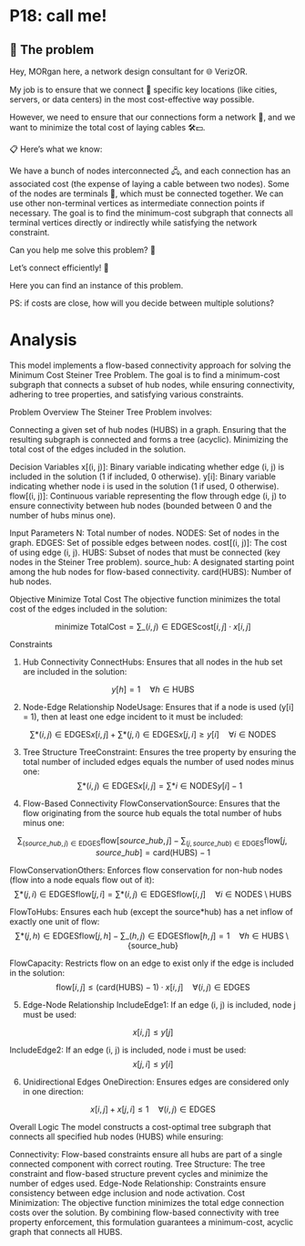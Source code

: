 # P18: call me!

## 🧠 The problem

Hey, MORgan here, a network design consultant for 🌐 VerizOR.

My job is to ensure that we connect 📡 specific key locations (like cities, servers, or data centers) in the most cost-effective way possible.

However, we need to ensure that our connections form a network 🔗, and we want to minimize the total cost of laying cables 🛠️💵.

📋 Here’s what we know:

We have a bunch of nodes interconnected 🖧, and each connection has an associated cost (the expense of laying a cable between two nodes).
Some of the nodes are terminals 🔑, which must be connected together.
We can use other non-terminal vertices as intermediate connection points if necessary.
The goal is to find the minimum-cost subgraph that connects all terminal vertices directly or indirectly while satisfying the network constraint.

Can you help me solve this problem? 🧩

Let’s connect efficiently! 🌟

Here you can find an instance of this problem.

PS: if costs are close, how will you decide between multiple solutions?

# Analysis

This model implements a flow-based connectivity approach for solving the Minimum Cost Steiner Tree Problem. The goal is to find a minimum-cost subgraph that connects a subset of hub nodes, while ensuring connectivity, adhering to tree properties, and satisfying various constraints.

Problem Overview
The Steiner Tree Problem involves:

Connecting a given set of hub nodes (HUBS) in a graph.
Ensuring that the resulting subgraph is connected and forms a tree (acyclic).
Minimizing the total cost of the edges included in the solution.

Decision Variables
x[(i, j)]: Binary variable indicating whether edge (i, j) is included in the solution (1 if included, 0 otherwise).
y[i]: Binary variable indicating whether node i is used in the solution (1 if used, 0 otherwise).
flow[(i, j)]: Continuous variable representing the flow through edge (i, j) to ensure connectivity between hub nodes (bounded between 0 and the number of hubs minus one).

Input Parameters
N: Total number of nodes.
NODES: Set of nodes in the graph.
EDGES: Set of possible edges between nodes.
cost[(i, j)]: The cost of using edge (i, j).
HUBS: Subset of nodes that must be connected (key nodes in the Steiner Tree problem).
source_hub: A designated starting point among the hub nodes for flow-based connectivity.
card(HUBS): Number of hub nodes.

Objective
Minimize Total Cost
The objective function minimizes the total cost of the edges included in the solution:

$$ \text{minimize} \; \text{TotalCost} = \sum\_{(i, j) \in \text{EDGES}} \text{cost}[i, j] \cdot x[i, j] $$

Constraints

1. Hub Connectivity
   ConnectHubs: Ensures that all nodes in the hub set are included in the solution:

$$ y[h] = 1 \quad \forall h \in \text{HUBS} $$

2. Node-Edge Relationship
   NodeUsage: Ensures that if a node is used (y[i] = 1), then at least one edge incident to it must be included:

$$ \sum*{(i, j) \in \text{EDGES}} x[i, j] + \sum*{(j, i) \in \text{EDGES}} x[j, i] \geq y[i] \quad \forall i \in \text{NODES} $$

3. Tree Structure
   TreeConstraint: Ensures the tree property by ensuring the total number of included edges equals the number of used nodes minus one:
   $$ \sum*{(i, j) \in \text{EDGES}} x[i, j] = \sum*{i \in \text{NODES}} y[i] - 1$$

4. Flow-Based Connectivity
   FlowConservationSource: Ensures that the flow originating from the source hub equals the total number of hubs minus one:

$$\sum_{(source\_hub, j) \in \text{EDGES}} \text{flow}[source\_hub, j] - \sum_{(j, source\_hub) \in \text{EDGES}} \text{flow}[j, source\_hub] = \text{card}(\text{HUBS}) - 1$$

FlowConservationOthers: Enforces flow conservation for non-hub nodes (flow into a node equals flow out of it):
$$ \sum*{(j, i) \in \text{EDGES}} \text{flow}[j, i] = \sum*{(i, j) \in \text{EDGES}} \text{flow}[i, j] \quad \forall i \in \text{NODES} \setminus \text{HUBS} $$

FlowToHubs: Ensures each hub (except the source*hub) has a net inflow of exactly one unit of flow:
$$ \sum*{(j, h) \in \text{EDGES}} \text{flow}[j, h] - \sum\_{(h, j) \in \text{EDGES}} \text{flow}[h, j] = 1 \quad \forall h \in \text{HUBS} \setminus \{ \text{source_hub} \} $$

FlowCapacity: Restricts flow on an edge to exist only if the edge is included in the solution:
$$ \text{flow}[i, j] \leq (\text{card}(\text{HUBS}) - 1) \cdot x[i, j] \quad \forall (i, j) \in \text{EDGES} $$

5. Edge-Node Relationship
   IncludeEdge1: If an edge (i, j) is included, node j must be used:

$$x[i, j] \leq y[j]$$

IncludeEdge2: If an edge (i, j) is included, node i must be used:
$$x[j, i] \leq y[i]$$

6. Unidirectional Edges
   OneDirection: Ensures edges are considered only in one direction:

$$x[i, j] + x[j, i] \leq 1 \quad \forall (i, j) \in \text{EDGES}$$

Overall Logic
The model constructs a cost-optimal tree subgraph that connects all specified hub nodes (HUBS) while ensuring:

Connectivity: Flow-based constraints ensure all hubs are part of a single connected component with correct routing.
Tree Structure: The tree constraint and flow-based structure prevent cycles and minimize the number of edges used.
Edge-Node Relationship: Constraints ensure consistency between edge inclusion and node activation.
Cost Minimization: The objective function minimizes the total edge connection costs over the solution.
By combining flow-based connectivity with tree property enforcement, this formulation guarantees a minimum-cost, acyclic graph that connects all HUBS.
